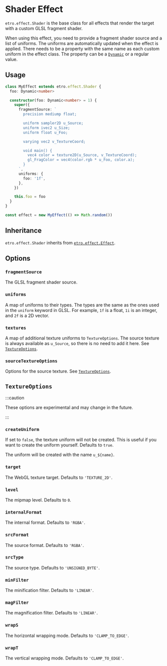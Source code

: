 # Shader Effect

`etro.effect.Shader` is the base class for all effects that render the target with a custom GLSL fragment shader.

When using this effect, you need to provide a fragment shader source and a list of uniforms. The uniforms are automatically updated when the effect is applied. There needs to be a property with the same name as each custom uniform in the effect class. The property can be a [`Dynamic`](/docs/dynamic-properties) or a regular value.

## Usage

```ts
class MyEffect extends etro.effect.Shader {
  foo: Dynamic<number>

  constructor(foo: Dynamic<number> = 1) {
    super({
      fragmentSource: `
        precision mediump float;

        uniform sampler2D u_Source;
        uniform ivec2 u_Size;
        uniform float u_Foo;

        varying vec2 v_TextureCoord;

        void main() {
          vec4 color = texture2D(u_Source, v_TextureCoord);
          gl_FragColor = vec4(color.rgb * u_Foo, color.a);
        }
      `,
      uniforms: {
        foo: '1f',
      },
    })

    this.foo = foo
  }
}

const effect = new MyEffect(() => Math.random())
```

## Inheritance

`etro.effect.Shader` inherits from [`etro.effect.Effect`](effect).

## Options

### `fragmentSource`

The GLSL fragment shader source.

### `uniforms`

A map of uniforms to their types. The types are the same as the ones used in the `uniform` keyword in GLSL. For example, `1f` is a float, `1i` is an integer, and `2f` is a 2D vector.

### `textures`

A map of additional texture uniforms to `TextureOptions`. The source texture is always available as `u_Source`, so there is no need to add it here. See [`TextureOptions`](#textureoptions).

### `sourceTextureOptions`

Options for the source texture. See [`TextureOptions`](#textureoptions).

## `TextureOptions`

:::caution

These options are experimental and may change in the future.

:::

### `createUniform`

If set to `false`, the texture uniform will not be created. This is useful if you want to create the uniform yourself. Defaults to `true`.

The uniform will be created with the name `u_${name}`.

### `target`

The WebGL texture target. Defaults to `'TEXTURE_2D'`.

### `level`

The mipmap level. Defaults to `0`.

### `internalFormat`

The internal format. Defaults to `'RGBA'`.

### `srcFormat`

The source format. Defaults to `'RGBA'`.

### `srcType`

The source type. Defaults to `'UNSIGNED_BYTE'`.

### `minFilter`

The minification filter. Defaults to `'LINEAR'`.

### `magFilter`

The magnification filter. Defaults to `'LINEAR'`.

### `wrapS`

The horizontal wrapping mode. Defaults to `'CLAMP_TO_EDGE'`.

### `wrapT`

The vertical wrapping mode. Defaults to `'CLAMP_TO_EDGE'`.
